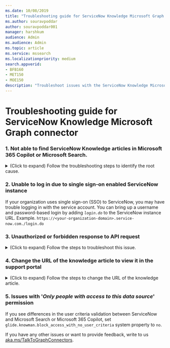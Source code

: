 ```yaml
---
ms.date: 10/08/2019
title: "Troubleshooting guide for ServiceNow Knowledge Microsoft Graph connector"
ms.author: souravpoddar
author: souravpoddar001
manager: harshkum
audience: Admin 
ms.audience: Admin
ms.topic: article
ms.service: mssearch
ms.localizationpriority: medium
search.appverid:
- BFB160
- MET150
- MOE150
description: "Troubleshoot issues with the ServiceNow Knowledge Microsoft Graph connector for Microsoft Search and Microsoft 365 Copilot."
---
```

# Troubleshooting guide for ServiceNow Knowledge Microsoft Graph connector

### 1. **Not able to find ServiceNow Knowledge articles in Microsoft 365 Copilot or Microsoft Search.**
   
<details>
<summary>(Click to expand) Follow the troubleshooting steps to identify the root cause.</summary><br>

1. Check if the user searching for the article has the required permissions to access the ServiceNow Knowledge articles. You can do that by using the [User criteria diagnostics](https://docs.servicenow.com/bundle/washingtondc-servicenow-platform/page/product/knowledge-management/concept/diagnose-knowledge-user-criteria.html) tool in ServiceNow.

2. Check if the user is correctly mapped to a Microsoft Entra identity. Mapping issues usually show up as a '2006' error in the Error tab. Check the user mapping formula and if needed, change the mapping method.<br>

   ![Screenshot of Mapping identity error.](media/troubleshooting-servicenow-knowledge-connector-map-identity-error.png)

3. Check if there's an Advanced script in any of the user criteria granting access to the article. (Note: Advanced scripts aren't supported in the current version of the ServiceNow Knowledge Microsoft Graph connector.)
    1. If there's an Advanced script configured in any of the '_Cannot Read_' user criteria in the knowledge base level, all articles in the knowledge base are stamped with deny access in the indexed data.

    2. If there's an Advanced script configured in any of the '_Cannot Read_' user criteria in the article level, the article is stamped with deny access in the indexed data.

4. Check if there's an empty criterion present at the knowledge base level - '_Cannot Read_', "_Cannot Contribute_'. Also, check if there's an empty criterion at the article level - '_Cannot Read_'. Empty criteria is a user criterion with empty fields. If there's an empty criterion present, the article is stamped with deny access in the indexed data.

5. If you're still not able to identify the root cause, reach out to [the Microsoft Graph connector support team](mailto:MicrosoftGraphConnectorsFeedback@service.microsoft.com) with the following details.
    1. Tenant ID
    2. Connection ID
    3. Article Sys ID
    4. Knowledge base Sys ID
    5. For the above knowledge base collect:
        1. List of user criteria sys_id available in the kb_uc_can_read_mtom (Who Can Read Knowledge Base) table
        2. List of user criteria sys_id available in the kb_uc_cannot_read_mtom (Who Cannot Read Knowledge Base) table
        3. List of user criteria sys_id available in the kb_uc_cannot_contribute_mtom (Who Cannot Contribute To Knowledge Base) table
        4. List of user criteria sys_id available in the kb_uc_can_contribute_mtom 
    6. Also, for the Item sys_id collected in step 3, share:
        1. List of user criteria sys_id in the can_read_user_criteria field of the article
        2. List of user criteria sys_id in the cannot_read_user_criteria field of the article
</details>

### 2. Unable to log in due to single sign-on enabled ServiceNow instance
    
If your organization uses single sign-on (SSO) to ServiceNow, you may have trouble logging in with the service account. You can bring up a username and password-based login by adding <em> `login.do`</em> to the ServiceNow instance URL. Example. `https://<your-organization-domain>.service-now.com./login.do`

### 3. Unauthorized or forbidden response to API request
<details>
<summary>(Click to expand) Follow the steps to troubleshoot this issue.</summary><br>

1. **Check table access permissions:** If you see a forbidden or unauthorized response in connection status, check if the service account has the required access to the tables mentioned in [Step 2: Data Source Settings](/MicrosoftSearch/servicenow-knowledge-connector/#2-data-source-settings). Check whether the service account has 'read' access to all the tables in the column.

2. **Change in Account password:** The ServiceNow Knowledge Microsoft Graph connector uses an access token fetched on behalf of the service account for the crawl. The access token refreshes every 12 hours. Ensure that the service account password isn't changed after publishing the connection. You may need to reauthenticate the connection if there's a change in password.

3. **Check if the ServiceNow instance is behind a firewall:** The Microsoft Graph Connector may not be able to reach your ServiceNow instance if it is behind a network firewall. You need to explicitly allow access to the connector service. You can find the public IP address range of the connector service in this table. Based on your tenant region, add it to your ServiceNow instance network allow list.

   **Environment** | **Region** | **Range**
   --- | --- | ---
   PROD | North America | 52.250.92.252/30, 52.224.250.216/30
   PROD | Europe | 20.54.41.208/30, 51.105.159.88/30
   PROD | Asia Pacific | 52.139.188.212/30, 20.43.146.44/30

4. **Access permissions not working as expected:** If you observe discrepancies in access permissions applied to Microsoft Search or Microsoft 365 Copilot results, check if the user searching for the article has the required permissions to access the ServiceNow Knowledge articles. You can do that by using the [User criteria diagnostics](https://docs.servicenow.com/bundle/washingtondc-servicenow-platform/page/product/knowledge-management/concept/diagnose-knowledge-user-criteria.html) tool in ServiceNow.

</details>

### 4. Change the URL of the knowledge article to view it in the support portal

<details><summary>(Click to expand) Follow the steps to change the URL of the knowledge article.</summary><br>

ServiceNow Knowledge connector computes the AccessUrl property using sys_id in the `<instance_url>/kb_view.do?sys_kb_id<sysId>` format. It opens the knowledge article in the backend system view. If you prefer redirecting the article to a different URL, follow these instructions.
1. In the customization tab in the *Search & Intelligence* section of the Microsoft 365 admin center, navigate to edit the result type configured for your ServiceNow Knowledge connection.
![Screenshot shows where to click for editing Result Type](media/servicenow-knowledge-connector/edit-result-type.png)

   When the 'Edit result type' dialog opens, click on **Edit** next to the result layout section. 
![Screenshot shows how to edit the Result Layout](media/servicenow-knowledge-connector/edit-result-type-2.png)

2. Find the items block containing text property with `shortDescription` and `AccessUrl` values.

   ![Screenshot shows how to find items block in result type](media/servicenow-knowledge-connector/edit-result-type-3.png)

3. Edit AccessUrl property

   To change the destination URL, edit the `AccessUrl` part of the text property in the items block. For example, if a ServiceNow Knowledge article should be redirected to `https://contoso.service-now.com/sp` where `sp` is the service URL portal prefix, follow these steps.

   **Original value** | **New value**
   --- | ---
   `"[{shortdescription}]({AccessUrl})"` | `"[{shortdescription}](https://contoso.service-now.com/sp?id=kb_article_view&sysparm_article={number})"`

   Where `number` is the knowledge article number property. It should be marked as *retrieve* in the Manage Schema screen during connection creation.

4. Finish reviewing your result type updates and hit **Submit**. Give it a minute or two to pick up the changes. Your search results should now redirect to the desired URLs.
</details>

### 5. Issues with '_Only people with access to this data source_' permission

If you see differences in the user criteria validation between ServiceNow and Microsoft Search or Microsoft 365 Copilot, set `glide.knowman.block_access_with_no_user_criteria` system property to `no`.

If you have any other issues or want to provide feedback, write to us [aka.ms/TalkToGraphConnectors](https://aka.ms/TalkToGraphConnectors).





